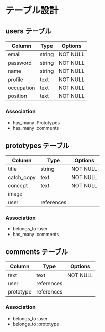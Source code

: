 # テーブル設計

## users テーブル

| Column        | Type   | Options  |
|---------------|--------|----------|
| email         | string | NOT NULL |
| password      | string | NOT NULL |
| name          | string | NOT NULL |
| profile       | text   | NOT NULL |
| occupation    | text   | NOT NULL |
| position      | text   | NOT NULL |

### Association

 - has_many :Prototypes
 - has_many :comments

## prototypes テーブル

| Column        | Type       | Options  |
|---------------|------------|----------|
| title         | string     | NOT NULL |
| catch_copy    | text       | NOT NULL |
| concept       | text       | NOT NULL |
| image         |            |          |
| user          | references |          |

### Association

 - belongs_to :user
 - has_many :comments

## comments テーブル

| Column        | Type       | Options  |
|---------------|------------|----------|
| text          | text       | NOT NULL |
| user          | references |          |
| prototype     | references |          |

### Association

 - belongs_to :user
 - belongs_to :prototype
 